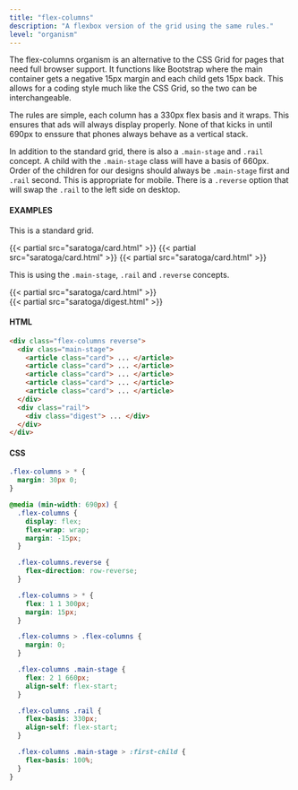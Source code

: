 ```yaml
---
title: "flex-columns"
description: "A flexbox version of the grid using the same rules."
level: "organism"
---
```


The flex-columns organism is an alternative to the CSS Grid for pages that need full browser support. It functions like Bootstrap where the main container gets a negative 15px margin and each child gets 15px back. This allows for a coding style much like the CSS Grid, so the two can be interchangeable. 

The rules are simple, each column has a 330px flex basis and it wraps. This ensures that ads will always display properly. None of that kicks in until 690px to enssure that phones always behave as a vertical stack.

In addition to the standard grid, there is also a `.main-stage` and `.rail` concept. A child with the `.main-stage` class will have a basis of 660px. Order of the children for our designs should always be `.main-stage` first and `.rail` second. This is appropriate for mobile. There is a `.reverse` option that will swap the `.rail` to the left side on desktop.

#### EXAMPLES

This is a standard grid.

<section class="example">
  <div class="flex-columns">
    {{< partial src="saratoga/card.html" >}}
    {{< partial src="saratoga/card.html" >}}
    {{< partial src="saratoga/card.html" >}}
  </div>
</section>

This is using the `.main-stage`, `.rail` and `.reverse` concepts.

<section class="example">
  <div class="flex-columns reverse">
    <div class="main-stage">
      {{< partial src="saratoga/card.html" >}}
    </div>
    <div class="rail">
      {{< partial src="saratoga/digest.html" >}}
    </div>
  </div>
</section>

#### HTML
```html
<div class="flex-columns reverse">
  <div class="main-stage">
    <article class="card"> ... </article>
    <article class="card"> ... </article>
    <article class="card"> ... </article>
    <article class="card"> ... </article>
    <article class="card"> ... </article>
  </div>
  <div class="rail">
    <div class="digest"> ... </div>
  </div>
</div>
```

#### CSS
```css
.flex-columns > * {
  margin: 30px 0;
}

@media (min-width: 690px) {
  .flex-columns {
    display: flex;
    flex-wrap: wrap;
    margin: -15px;
  }

  .flex-columns.reverse {
    flex-direction: row-reverse;
  }

  .flex-columns > * {
    flex: 1 1 300px;
    margin: 15px;
  }

  .flex-columns > .flex-columns {
    margin: 0;
  }

  .flex-columns .main-stage {
    flex: 2 1 660px;
    align-self: flex-start;
  }

  .flex-columns .rail {
    flex-basis: 330px;
    align-self: flex-start;
  }

  .flex-columns .main-stage > :first-child {
    flex-basis: 100%;
  }
}
```
